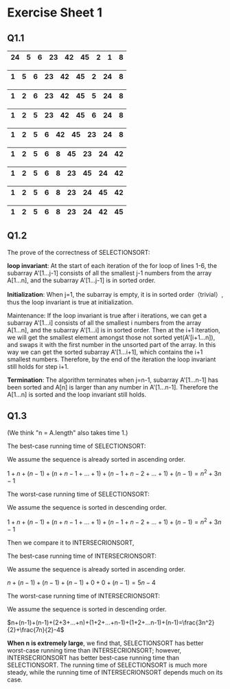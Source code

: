 # Exercise Sheet 1

## Q1.1

| 24   | 5    | 6    | 23   | 42   | 45   | 2    | 1    | 8    |
| ---- | ---- | ---- | ---- | ---- | ---- | ---- | ---- | ---- |

| 1    | 5    | 6    | 23   | 42   | 45   | 2    | 24   | 8    |
| ---- | ---- | ---- | ---- | ---- | ---- | ---- | ---- | ---- |

| 1    | 2    | 6    | 23   | 42   | 45   | 5    | 24   | 8    |
| ---- | ---- | ---- | ---- | ---- | ---- | ---- | ---- | ---- |

| 1    | 2    | 5    | 23   | 42   | 45   | 6    | 24   | 8    |
| ---- | ---- | ---- | ---- | ---- | ---- | ---- | ---- | ---- |

| 1    | 2    | 5    | 6    | 42   | 45   | 23   | 24   | 8    |
| ---- | ---- | ---- | ---- | ---- | ---- | ---- | ---- | ---- |

| 1    | 2    | 5    | 6    | 8    | 45   | 23   | 24   | 42   |
| ---- | ---- | ---- | ---- | ---- | ---- | ---- | ---- | ---- |

| 1    | 2    | 5    | 6    | 8    | 23   | 45   | 24   | 42   |
| ---- | ---- | ---- | ---- | ---- | ---- | ---- | ---- | ---- |

| 1    | 2    | 5    | 6    | 8    | 23   | 24   | 45   | 42   |
| ---- | ---- | ---- | ---- | ---- | ---- | ---- | ---- | ---- |

| 1    | 2    | 5    | 6    | 8    | 23   | 24   | 42   | 45   |
| ---- | ---- | ---- | ---- | ---- | ---- | ---- | ---- | ---- |

## Q1.2

The prove of the correctness of SELECTIONSORT:

**loop invariant**: At the start of each iteration of the for loop of lines 1-6, the subarray A'[1...j-1] consists of all the smallest j-1 numbers from the array A[1...n], and the subarray A'[1...j-1] is in sorted order.

**Initialization**: When j=1, the subarray is empty, it is in sorted order（trivial）, thus the loop invariant is true at initialization.

Maintenance: If the loop invariant is true after i iterations, we can get a subarray A'[1...i] consists of all the smallest i numbers from the array A[1...n], and the subarray A'[1...i] is in sorted order. Then at the i+1 iteration, we will get the smallest element amongst those not sorted yet(A'[i+1...n]), and swaps it with the first number in the unsorted part of the array. In this way we can get the sorted subarray A'[1...i+1], which contains the i+1 smallest numbers. Therefore, by the end of the iteration the loop invariant still holds for step i+1.

**Termination**: The algorithm terminates when j=n-1, subarray A'[1...n-1] has been sorted and A[n] is larger than any number in A'[1...n-1]. Therefore the A[1...n] is sorted and the loop invariant still holds.

## Q1.3

(We think "n = A.length" also takes time 1.)

The best-case running time of SELECTIONSORT:

We assume the sequence is already sorted in ascending order.

$1+n+(n-1)+(n+n-1+...+1)+(n-1+n-2+...+1)+(n-1)=n^2+3n-1$

The worst-case running time of SELECTIONSORT:

We assume the sequence is sorted in descending order.

$1+n+(n-1)+(n+n-1+...+1)+(n-1+n-2+...+1)+(n-1)=n^2+3n-1$



Then we compare it to INTERSECRIONSORT,

The best-case running time of INTERSECRIONSORT:

We assume the sequence is already sorted in ascending order.

$n+(n-1)+(n-1)+(n-1)+0+0+(n-1)=5n-4$

The worst-case running time of INTERSECRIONSORT:

We assume the sequence is sorted in descending order.

$n+(n-1)+(n-1)+(2+3+...+n)+(1+2+...+n-1)+(1+2+...n-1)+(n-1)=\frac{3n^2}{2}+\frac{7n}{2}-4$



**When n is extremely large**, we find that, SELECTIONSORT has better worst-case running time than INTERSECRIONSORT; however, INTERSECRIONSORT has better best-case running time than SELECTIONSORT. The running time of SELECTIONSORT is much more steady, while the running time of INTERSECRIONSORT depends much on its case.